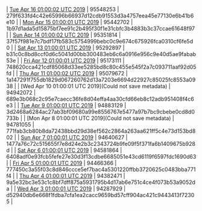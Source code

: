 | [Tue Apr 16 01:00:02 UTC 2019](https://transfer.sh/7PLRQ/trcninja-dbdump-20190416010002.tar.bz2) | 95548253 | 279f633fd4c42e65996b66937d12cdb91553d3a4757eea45e77130e6b41b6e10 | 
| [Mon Apr 15 01:00:01 UTC 2019](https://transfer.sh/DIM5q/trcninja-dbdump-20190415010001.tar.bz2) | 95442702 | 1b97d1ada5d15875bf7ee91c2b495f30f1e31cbfc3b4883b3c37ccae61648f97 | 
| [Sun Apr 14 01:00:02 UTC 2019](https://transfer.sh/pW79o/trcninja-dbdump-20190414010002.tar.bz2) | 95351814 | 37f57f981e7c7bdf17fb583c5754999bebc0c9e674c675926fca0310cf6fe5d0 | 
| [Sat Apr 13 01:00:01 UTC 2019](https://transfer.sh/ZggAL/trcninja-dbdump-20190413010001.tar.bz2) | 95292897 | b31c0c8bd8ccf0d6c5041d00bb300483eb6c6a0916e956c9e40d5ae9fabab53e | 
| [Fri Apr 12 01:00:01 UTC 2019](https://transfer.sh/15DZLl/trcninja-dbdump-20190412010001.tar.bz2) | 95173111 | 748620cca421cdf85068d33ee5285bd8c80c455e545f2a7c093711aaf92d05fd | 
| [Thu Apr 11 01:00:02 UTC 2019](https://transfer.sh/n1pcl/trcninja-dbdump-20190411010002.tar.bz2) | 95079672 | 1a147291f755db1829d067260762d13a7203e6694d22927c85025fc8553a0938 | 
| [Wed Apr 10 01:00:01 UTC 2019](Could not save metadata) | 94942072 | 689e3b068c2c95e7caecc36fe8d04effa4aa30cfd66eb8c12adb951408f4c6e3 | 
| [Tue Apr  9 01:00:01 UTC 2019](https://transfer.sh/XAZVL/trcninja-dbdump-20190409010001.tar.bz2) | 94883129 | 3d2468a6284ac27ab3bf09680a99e8556767e5477a97b7bc9cbebe0cd8d0733b | 
| [Mon Apr  8 01:00:01 UTC 2019](Could not save metadata) | 94781055 | 771fab3cb80b8da72438bbd29d38ef562c2864a263aa621ff5c4e73d153bd802 | 
| [Sun Apr  7 01:00:01 UTC 2019]() | 94640627 | 1477a76c72c515655f7e8d24e2b3c2343724b9fe09f5f371fa6b1409675b928d | 
| [Sat Apr  6 01:00:01 UTC 2019](https://transfer.sh/YEDZB/trcninja-dbdump-20190406010001.tar.bz2) | 94581864 | 6408adf0e93fcb5fefe27e30d3f13cdbe6685051e43cd6119f6597fdc1690d63 | 
| [Fri Apr  5 01:00:01 UTC 2019](https://transfer.sh/452Zw/trcninja-dbdump-20190405010001.tar.bz2) | 94466366 | 777450c3a55f03c8d846ccce5ef7bac4a5301220ffbb3720625c0483bba771f4 | 
| [Thu Apr  4 01:00:01 UTC 2019](https://transfer.sh/zvu7j/trcninja-dbdump-20190404010001.tar.bz2) | 94382471 | 9a5e32bc3e53c1c8bf7dff875a5931795b4d17ab6e751c4ce4f073b53a9052da | 
| [Wed Apr  3 01:00:01 UTC 2019](https://transfer.sh/fRSOS/trcninja-dbdump-20190403010001.tar.bz2) | 94287929 | d52940db6e668f1fdba7cfa1ea2cacc9659bd57cff904ac421c9443413f72305 | 
